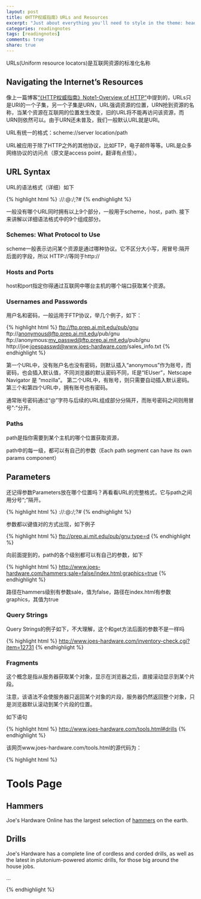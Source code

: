 ```yaml
---
layout: post
title: 《HTTP权威指南》URLs and Resources
excerpt: "Just about everything you'll need to style in the theme: headings, paragraphs, blockquotes, tables, code blocks, and more."
categories: readingnotes
tags: [readingnotes]
comments: true
share: true
---
```


URLs(Uniform resource locators)是互联网资源的标准化名称

## Navigating the Internet’s Resources

像上一篇博客[“《HTTP权威指南》Note1-Overview of HTTP”](http://leaking.github.io/readingnotes/HTTP%20definition01/)中提到的，URLs只是URI的一个子集，另一个子集是URN，URL强调资源的位置，URN抢到资源的名称，当某个资源在互联网的位置发生改变，旧的URL将不能再访问该资源，而URN则依然可以。由于URN还未普及，我们一般默认URL就是URI。

URL有统一的格式：scheme://server location/path


URL被应用于除了HTTP之外的其他协议，比如FTP，电子邮件等等。URL是众多网络协议的访问点（原文是access point，翻译有点怪）。

## URL Syntax

URL的语法格式（详细）如下


{% highlight html %}
<scheme>://<user>:<password>@<host>:<port>/<path>;<params>?<query>#<frag>
{% endhighlight %}

一般没有哪个URL同时拥有以上9个部分，一般用于scheme，host，path.
接下来讲解以详细语法格式中的9个组成部分。

### Schemes: What Protocol to Use

scheme一般表示访问某个资源是通过哪种协议。它不区分大小写，用冒号:隔开后面的字段，所以
HTTP://等同于http://

### Hosts and Ports

host和port指定你得通过互联网中哪台主机的哪个端口获取某个资源。


### Usernames and Passwords

用户名和密码，一般运用于FTP协议，举几个例子，如下：


{% highlight html %}
ftp://ftp.prep.ai.mit.edu/pub/gnu
ftp://anonymous@ftp.prep.ai.mit.edu/pub/gnu
ftp://anonymous:my_passwd@ftp.prep.ai.mit.edu/pub/gnu
http://joe:joespasswd@www.joes-hardware.com/sales_info.txt
{% endhighlight %}


第一个URL中，没有账户名也没有密码，则默认插入“anonymous”作为账号，而密码，也会插入默认值，不同浏览器的默认密码不同，IE是“IEUser”，Netscape Navigator 是 “mozilla”。
第二个URL中，有账号，则只需要自动插入默认密码。
第三个和第四个URL中，拥有账号也有密码。

通常账号密码通过“@”字符与后续的URL组成部分分隔开，而账号密码之间则用冒号":"分开。

### Paths

path是指你需要到某个主机的哪个位置获取资源，

path中的每一级，都可以有自己的参数（Each path segment can have its own params component）

## Parameters

还记得参数Parameters放在哪个位置吗？再看看URL的完整格式，它与path之间用分号“;”隔开。

{% highlight html %}
<scheme>://<user>:<password>@<host>:<port>/<path>;<params>?<query>#<frag>
{% endhighlight %}

参数都以键值对的方式出现，如下例子

{% highlight html %}
ftp://prep.ai.mit.edu/pub/gnu;type=d
{% endhighlight %}

向前面提到的，path的各个级别都可以有自己的参数，如下


{% highlight html %}
http://www.joes-hardware.com/hammers;sale=false/index.html;graphics=true
{% endhighlight %}

路径在hammers级别有参数sale，值为false，路径在index.html有参数graphics，其值为true


### Query Strings

Query Strings的例子如下，不大理解，这个和get方法后面的参数不是一样吗

{% highlight html %}
http://www.joes-hardware.com/inventory-check.cgi?item=12731
{% endhighlight %}


### Fragments

这个概念是指从服务器获取某个对象，显示在浏览器之后，直接滚动显示到某个片段。

注意，该语法不会使服务器只返回某个对象的片段，服务器仍然返回整个对象，只是浏览器默认滚动到某个片段的位置。

如下语句

{% highlight html %}
http://www.joes-hardware.com/tools.html#drills
{% endhighlight %}

该网页www.joes-hardware.com/tools.html的源代码为：


{% highlight html %}
<HTML>

<HEAD><TITLE>Joe's Tools</TITLE></HEAD>

<BODY>

<H1>Tools Page</H1>

<H2>Hammers</H2>

<P>Joe's Hardware Online has the largest selection of 
<A HREF="./hammers.html">hammers</A> on the earth.</P>

<H2><A NAME=drills></A>Drills</H2>

<P>Joe's Hardware has a complete line of cordless and corded drills,
as well as the latest in plutonium-powered atomic drills, for those
big around the house jobs.</P> ...

</BODY>

</HTML>

{% endhighlight %}


